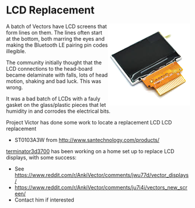 # LCD Replacement

<img style="float:right;" src="LCD.png" />

A batch of Vectors have LCD screens that form lines on them.
The lines often start at the bottom, both marring the eyes and making
the Bluetooth LE pairing pin codes illegible.

The community initially thought that the LCD connections to the head-board
became delaminate with falls, lots of head motion, shaking and bad luck.
This was wrong.

It was a bad batch of LCDs with a fauly gasket on the glass/plastic pieces
that let humidity in and corrodes the electrical bits.

Project Victor has done some work to locate a replacement LCD
LCD replacement

* ST0103A3W from http://www.santechnology.com/products/

[terminator3d3700](https://www.reddit.com/user/terminator3d3700/) has been
working on a home set up to replace LCD displays, with some success:

* See https://www.reddit.com/r/AnkiVector/comments/jwu77d/vector_displays/
* https://www.reddit.com/r/AnkiVector/comments/ju7i4i/vectors_new_screen/
* Contact him if interested

